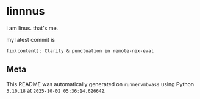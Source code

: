 # linnnus

i am linus. that's me.

my latest commit is

```
fix(content): Clarity & punctuation in remote-nix-eval
```

## Meta

This README was automatically generated on `runnervmbvass` using Python
`3.10.18` at `2025-10-02 05:36:14.626642`.
